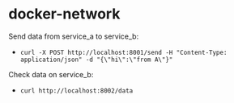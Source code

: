 # docker-network

Send data from service_a to service_b:

* `curl -X POST http://localhost:8001/send -H "Content-Type: application/json" -d "{\"hi\":\"from A\"}"`

Check data on service_b:

* `curl http://localhost:8002/data`
